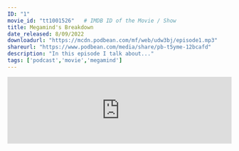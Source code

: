 ```yaml
---
ID: "1"
movie_id: "tt1001526"   # IMDB ID of the Movie / Show
title: Megamind's Breakdown
date_released: 8/09/2022
downloadurl: "https://mcdn.podbean.com/mf/web/udw3bj/episode1.mp3"
shareurl: "https://www.podbean.com/media/share/pb-t5yme-12bcafd"
description: "In this episode I talk about..."
tags: ['podcast','movie','megamind']
---
```


<iframe title="#1 Megamind’s Breakdown" allowtransparency="true" style="border: none; min-width: min(100%, 430px);" scrolling="no" data-name="pb-iframe-player" src="https://www.podbean.com/player-v2/?i=t5yme-12bcafd-pb&from=pb6admin&share=1&download=1&rtl=0&fonts=Arial&skin=1b1b1b&font-color=auto&logo_link=podcast_page&btn-skin=8bbb4e" width="100%" height="150">
</iframe>
